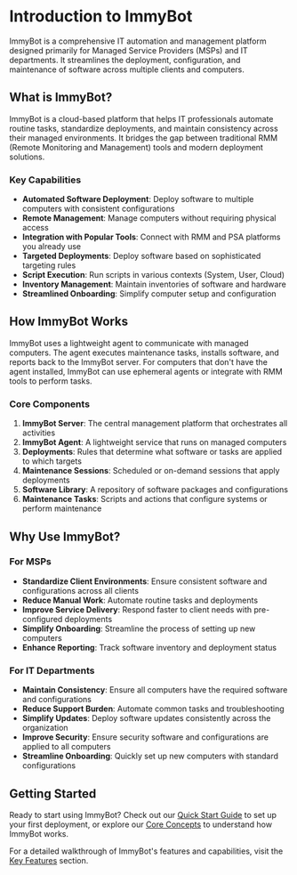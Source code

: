 # Introduction to ImmyBot

ImmyBot is a comprehensive IT automation and management platform designed primarily for Managed Service Providers (MSPs) and IT departments. It streamlines the deployment, configuration, and maintenance of software across multiple clients and computers.

## What is ImmyBot?

ImmyBot is a cloud-based platform that helps IT professionals automate routine tasks, standardize deployments, and maintain consistency across their managed environments. It bridges the gap between traditional RMM (Remote Monitoring and Management) tools and modern deployment solutions.

### Key Capabilities

- **Automated Software Deployment**: Deploy software to multiple computers with consistent configurations
- **Remote Management**: Manage computers without requiring physical access
- **Integration with Popular Tools**: Connect with RMM and PSA platforms you already use
- **Targeted Deployments**: Deploy software based on sophisticated targeting rules
- **Script Execution**: Run scripts in various contexts (System, User, Cloud)
- **Inventory Management**: Maintain inventories of software and hardware
- **Streamlined Onboarding**: Simplify computer setup and configuration

## How ImmyBot Works

ImmyBot uses a lightweight agent to communicate with managed computers. The agent executes maintenance tasks, installs software, and reports back to the ImmyBot server. For computers that don't have the agent installed, ImmyBot can use ephemeral agents or integrate with RMM tools to perform tasks.

### Core Components

1. **ImmyBot Server**: The central management platform that orchestrates all activities
2. **ImmyBot Agent**: A lightweight service that runs on managed computers
3. **Deployments**: Rules that determine what software or tasks are applied to which targets
4. **Maintenance Sessions**: Scheduled or on-demand sessions that apply deployments
5. **Software Library**: A repository of software packages and configurations
6. **Maintenance Tasks**: Scripts and actions that configure systems or perform maintenance

## Why Use ImmyBot?

### For MSPs

- **Standardize Client Environments**: Ensure consistent software and configurations across all clients
- **Reduce Manual Work**: Automate routine tasks and deployments
- **Improve Service Delivery**: Respond faster to client needs with pre-configured deployments
- **Simplify Onboarding**: Streamline the process of setting up new computers
- **Enhance Reporting**: Track software inventory and deployment status

### For IT Departments

- **Maintain Consistency**: Ensure all computers have the required software and configurations
- **Reduce Support Burden**: Automate common tasks and troubleshooting
- **Simplify Updates**: Deploy software updates consistently across the organization
- **Improve Security**: Ensure security software and configurations are applied to all computers
- **Streamline Onboarding**: Quickly set up new computers with standard configurations

## Getting Started

Ready to start using ImmyBot? Check out our [Quick Start Guide](./quick-start) to set up your first deployment, or explore our [Core Concepts](./tenants-organizations) to understand how ImmyBot works.

For a detailed walkthrough of ImmyBot's features and capabilities, visit the [Key Features](./deployments) section.
